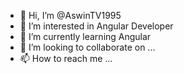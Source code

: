 - 👋 Hi, I’m @AswinTV1995
- 👀 I’m interested in Angular Developer
- 🌱 I’m currently learning Angular
- 💞️ I’m looking to collaborate on ...
- 📫 How to reach me ...

<!---
AswinTV1995/AswinTV1995 is a ✨ special ✨ repository because its `README.md` (this file) appears on your GitHub profile.
You can click the Preview link to take a look at your changes.
--->
